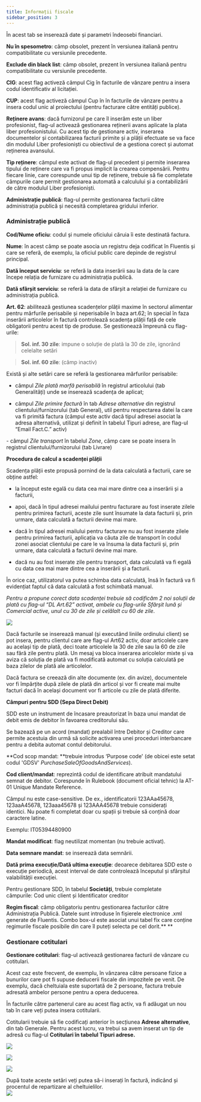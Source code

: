```yaml
---
title: Informații fiscale
sidebar_position: 3
---
```


În acest tab se inserează date și parametri îndeosebi financiari.

**Nu în spesometro**: câmp obsolet, prezent în versiunea italiană pentru compatibilitate cu versiunile precedente.

**Exclude din black list**: câmp obsolet, prezent în versiunea italiană pentru compatibilitate cu versiunile precedente.

**CIG**: acest flag activeză câmpul Cig în facturile de vânzare pentru a insera codul identificativ al licitației.

**CUP**: acest flag activeză câmpul Cup în în facturile de vânzare pentru a insera codul unic al proiectului (pentru facturare către entități publice).

**Reținere avans**: dacă furnizorul pe care îl inserăm este un liber profesionist, flag-ul activează gestionarea reținerii avans aplicate la plata liber profesionistului. Cu acest tip de gestionare activ, inserarea documentelor și contabilizarea facturii primite și a plății efectuate se va face din modulul Liber profesioniști cu obiectivul de a gestiona corect și automat reținerea avansului.

**Tip reținere**: câmpul este activat de flag-ul precedent și permite inserarea tipului de reținere care va fi propus implicit la crearea compensării. Pentru fiecare linie, care corespunde unui tip de reținere, trebuie să fie completate câmpurile care permit gestionarea automată a calculului și a contabilizării de către modulul Liber profesioniști.

**Administrație publică**: flag-ul permite gestionarea facturii către administrația publică și necesită completarea gridului inferior. 

### Administrație publică

**Cod/Nume oficiu**: codul și numele oficiului căruia îi este destinată factura.

**Nume**: în acest câmp se poate asocia un registru deja codificat în Fluentis și care se referă, de exemplu, la oficiul public care depinde de registrul principal.

**Dată început serviciu**: se referă la data inserării sau la data de la care începe relația de furnizare cu administrația publică.

**Dată sfârșit serviciu**: se referă la data de sfârșit a relației de furnizare cu administrația publică.

**Art. 62**: abilitează gestiunea scadențelor plății maxime în sectorul alimentar pentru mărfurile perisabile și neperisabile în baza art.62; în special în faza inserării articolelor în factură controlează scadența plății față de cele obligatorii pentru acest tip de produse. Se gestionează împreună cu flag-urile:

> **Sol. inf. 30 zile**: impune o soluție de plată la 30 de zile, ignorând celelalte setări

> **Sol. inf. 60 zile**: (câmp inactiv)

Există și alte setări care se referă la gestionarea mărfurilor perisabile:

- câmpul *Zile plată marfă perisabilă* în registrul articolului (tab Generalități) unde se inserează scadența de aplicat;

- câmpul *Zile primire factură* în tab *Adrese alternative* din registrul clientului/furnizorului (tab General), util pentru respectarea datei la care va fi primită factura (câmpul este activ dacă tipul adresei asociat la adresa alternativă, utilizat și definit în tabelul Tipuri adrese, are flag-ul “Email Fact.C.” activ)

- câmpul *Zile transport* în tabelul *Zone*, câmp care se poate insera în registrul clientului/furnizorului (tab Livrare)

**Procedura de calcul a scadenței plății**

Scadența plății este propusă pornind de la data calculată a facturii, care se obține astfel:

- la început este egală cu data cea mai mare dintre cea a inserării și a facturii,

- apoi, dacă în tipul adresei mailului pentru facturare au fost inserate zilele pentru primirea facturii, aceste zile sunt însumate la data facturii și, prin urmare, data calculată a facturii devine mai mare.

- dacă în tipul adresei mailului pentru facturare nu au fost inserate zilele pentru primirea facturii, aplicația va căuta zile de transport în codul zonei asociat clientului pe care le va însuma la data facturii și, prin urmare, data calculată a facturii devine mai mare.

- dacă nu au fost inserate zile pentru transport, data calculată va fi egală cu data cea mai mare dintre cea a inserării și a facturii.

În orice caz, utilizatorul va putea schimba data calculată, însă în factură va fi evidențiat faptul că data calculată a fost schimbată manual.

*Pentru a propune corect data scadenței trebuie să codificăm 2 noi soluții de plată cu flag-ul “DL Art.62” activat, ambele cu flag-urile Sfârșit lună și Comercial active, unul cu 30 de zile și celălalt cu 60 de zile*.

![](/img/ro-RO/erp-home/registers/contacts/create-new-contact/accounting-data/customer-vendors-data/fiscal-information/image02.png)

Dacă facturile se inserează manual (și executând liniile ordinului client) se pot insera, pentru clientul care are flag-ul Art62 activ, doar articolele care au același tip de plată, deci toate articolele la 30 de zile sau la 60 de zile sau fără zile pentru plată. Un mesaj va bloca inserarea aricolelor mixte și va aviza că soluția de plată va fi modificată automat cu soluția calculată pe baza zilelor de plată ale articolelor.

Dacă factura se creează din alte documente (ex. din avize), documentele vor fi împărțite după zilele de plată din articol și vor fi create mai multe facturi dacă în același document vor fi articole cu zile de plată diferite.

**Câmpuri pentru SDD (Sepa Direct Debit)**

SDD este un instrument de încasare preautorizat în baza unui mandat de debit emis de debitor în favoarea creditorului său.

Se bazează pe un acord (mandat) prealabil între Debitor și Creditor care permite acestuia din urmă să solicite activarea unei proceduri interbancare pentru a debita automat contul debitorului.

**Cod scop mandat: **trebuie introdus ‘Purpose code' (de obicei este setat codul 'GDSV' *PurchaseSaleOfGoodsAndServices*).

**Cod client/mandat**: reprezintă codul de identificare atribuit mandatului semnat de debitor. Corespunde în Rulebook (document oficial tehnic) la AT-01 Unique Mandate Reference.

Câmpul nu este case-sensitive. De ex., identificatorii 123AAa45678, 123aaA45678, 123aaa45678 și 123AAA45678 trebuie considerați identici. Nu poate fi completat doar cu spații și trebuie să conțină doar caractere latine.

Exemplu: IT05394480900 

**Mandat modificat**: flag neutilizat momentan (nu trebuie activat).

**Data semnare mandat**: se inserează data semnării. 

**Dată prima execuție/Dată ultima execuție**: deoarece debitarea SDD este o execuție periodică, acest interval de date controlează începutul și sfârșitul valabilității execuției.

Pentru gestionare SDD, în tabelul **Societăți**, trebuie completate câmpurile: Cod unic client și Identificator creditor

**Regim fiscal**: câmp obligatoriu pentru gestionarea facturilor către Administrația Publică. Datele sunt introduse în fișierele electronice .xml generate de Fluentis. Combo box-ul este asociat unui tabel fix care conține regimurile fiscale posibile din care îl puteți selecta pe cel dorit.** **

### Gestionare cotitulari

**Gestionare cotitulari**: flag-ul activează gestionarea facturii de vânzare cu cotitulari.

Acest caz este frecvent, de exemplu, în vânzarea către persoane fizice a bunurilor care pot fi supuse deducerii fiscale din impozitele pe venit. De exemplu, dacă cheltuiala este suportată de 2 persoane, factura trebuie adresată ambelor persone pentru a opera deducerea.

În facturile către partenerul care au acest flag activ, va fi adăugat un nou tab în care veți putea insera cotitularii.

Cotitularii trebuie să fie codificați anterior în secțiunea **Adrese alternative**, din tab Generale. Pentru acest lucru, va trebui sa avem inserat un tip de adresă cu flag-ul **Cotitulari **în tabelul** Tipuri adrese.**

![](/img/ro-RO/erp-home/registers/contacts/create-new-contact/accounting-data/customer-vendors-data/fiscal-information/image05.png)

![](/img/ro-RO/erp-home/registers/contacts/create-new-contact/accounting-data/customer-vendors-data/fiscal-information/image06.png)

![](/img/ro-RO/erp-home/registers/contacts/create-new-contact/accounting-data/customer-vendors-data/fiscal-information/image07.png)

După toate aceste setări veți putea să-i inserați în factură, indicând și procentul de repartizare al cheltuielilor.  
![](/img/ro-RO/erp-home/registers/contacts/create-new-contact/accounting-data/customer-vendors-data/fiscal-information/image08.png)